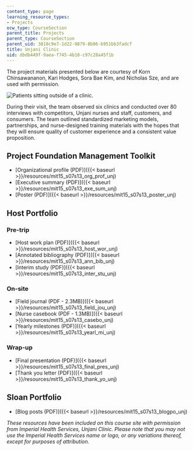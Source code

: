 ```yaml
---
content_type: page
learning_resource_types:
- Projects
ocw_type: CourseSection
parent_title: Projects
parent_type: CourseSection
parent_uid: 3818c9e7-1d22-9879-8b06-b951bb3fadcf
title: Unjani Clinic
uid: dbdb449f-9aea-f745-4b10-c97c28a45f1b
---
```


The project materials presented below are courtesy of Korn Chinsawananon, Kari Hodges, Sora Bae Kim, and Nicholas Sze, and are used with permission.

![Patients sitting outside of a clinic.](/courses/sloan-school-of-management/15-s07-globalhealth-lab-spring-2013/projects/unjani-clinic/MIT15_S07S13_unjani.jpg)

During their visit, the team observed six clinics and conducted over 80 interviews with competitors, Unjani nurses and staff, customers, and consumers. The team outlined standardized marketing models, partnerships, and nurse-designed training materials with the hopes that they will ensure quality of customer experience and a consistent value proposition.

Project Foundation Management Toolkit
-------------------------------------

*   [Organizational profile (PDF)]({{< baseurl >}}/resources/mit15_s07s13_org_prof_unj)
*   [Executive summary (PDF)]({{< baseurl >}}/resources/mit15_s07s13_exe_sum_unj)
*   [Poster (PDF)]({{< baseurl >}}/resources/mit15_s07s13_poster_unj)

Host Portfolio
--------------

### Pre-trip

*   [Host work plan (PDF)]({{< baseurl >}}/resources/mit15_s07s13_host_wor_unj)
*   [Annotated bibliography (PDF)]({{< baseurl >}}/resources/mit15_s07s13_ann_bib_unj)
*   [Interim study (PDF)]({{< baseurl >}}/resources/mit15_s07s13_inter_stu_unj)

### On-site

*   [Field journal (PDF - 2.3MB)]({{< baseurl >}}/resources/mit15_s07s13_field_jou_unj)
*   [Nurse casebook (PDF - 1.3MB)]({{< baseurl >}}/resources/mit15_s07s13_casebo_unj)
*   [Yearly milestones (PDF)]({{< baseurl >}}/resources/mit15_s07s13_yearl_mi_unj)

### Wrap-up

*   [Final presentation (PDF)]({{< baseurl >}}/resources/mit15_s07s13_final_pres_unj)
*   [Thank you letter (PDF)]({{< baseurl >}}/resources/mit15_s07s13_thank_yo_unj)

Sloan Portfolio
---------------

*   [Blog posts (PDF)]({{< baseurl >}}/resources/mit15_s07s13_blogpo_unj)

_These resources have been included on this course site with permission from Imperial Health Services, Unjani Clinic. Please note that you may not use the Imperial Health Services name or logo, or any variations thereof, except for purposes of attribution._
